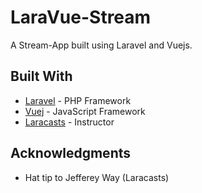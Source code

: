 # LaraVue-Stream

A Stream-App built using Laravel and Vuejs.

## Built With

* [Laravel](https://laravel.com/) - PHP Framework
* [Vuej](https://vuejs.org/) - JavaScript Framework
* [Laracasts](https://laracasts.com/) - Instructor

## Acknowledgments

* Hat tip to Jefferey Way (Laracasts)
